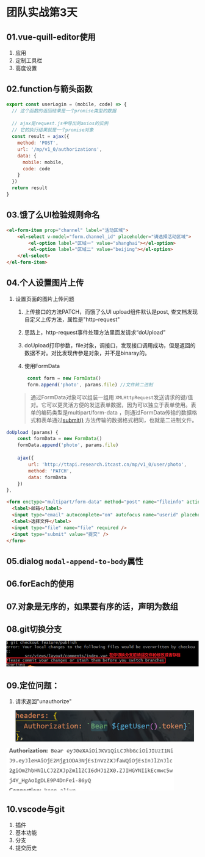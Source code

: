 # 团队实战第3天



## 01.vue-quill-editor使用

1. 应用
2. 定制工具栏
3. 高度设置

## 02.function与箭头函数

```js
export const userLogin = (mobile, code) => {
  // 这个函数的返回结果是一个promise类型的数据

  // ajax是request.js中导出的axios的实例
  // 它的执行结果就是一个promise对象
  const result = ajax({
    method: 'POST',
    url: '/mp/v1_0/authorizations',
    data: {
      mobile: mobile,
      code: code
    }
  })
  return result
}
```



## 03.饿了么UI检验规则命名

```html
<el-form-item prop="channel" label="活动区域">
    <el-select v-model="form.channel_id" placeholder="请选择活动区域">
        <el-option label="区域一" value="shanghai"></el-option>
        <el-option label="区域二" value="beijing"></el-option>
    </el-select>
</el-form-item>
```

## 04.个人设置图片上传

1. 设置页面的图片上传问题

   1. 上传接口的方法PATCH，而饿了么UI upload组件默认是post, 查文档发现自定义上传方法，属性是"http-request"

   2. 思路上，http-request事件处理方法里面发请求“doUpload”

   3. doUpload打印参数，file对象，调接口，发现接口调用成功，但是返回的数据不对。对比发现传参是对象，并不是binaray的。

   4. 使用FormData

      ```js
       const form = new FormData()
       form.append('photo', params.file) //文件转二进制
      ```

   > 通过FormData对象可以组装一组用 `XMLHttpRequest`发送请求的键/值对。它可以更灵活方便的发送表单数据，因为可以独立于表单使用。表单的编码类型是multipart/form-data ，则通过FormData传输的数据格式和表单通过[submit()](https://developer.mozilla.org/zh-CN/docs/Web/API/HTMLFormElement/submit) 方法传输的数据格式相同，也就是二进制文件。 

```js
doUpload (params) {
    const formData = new FormData()
    formData.append('photo', params.file)

    ajax({
        url: 'http://ttapi.research.itcast.cn/mp/v1_0/user/photo',
        method: 'PATCH',
        data: formData
    })
},
```

```html
<form enctype="multipart/form-data" method="post" name="fileinfo" action="http://ttapi.research.itcast.cn/mp/v1_0/user/photo">
  <label>邮箱</label>
  <input type="email" autocomplete="on" autofocus name="userid" placeholder="email" required size="32" maxlength="64" /><br />
  <label>选择文件</label>
  <input type="file" name="file" required />
  <input type="submit" value="提交" />
</form>
```



## 05.dialog ` modal-append-to-body `属性

## 06.forEach的使用

## 07.对象是无序的，如果要有序的话，声明为数组

## 08.git切换分支

![1597227983629](assets/1597227983629.png)



## 09.定位问题：

1. 请求返回"unauthorize"

   ![1597225626354](assets/1597225626354.png)

![1597225639586](assets/1597225639586.png)



## 10.vscode与git

1. 插件
2. 基本功能
3. 分支
4. 提交历史